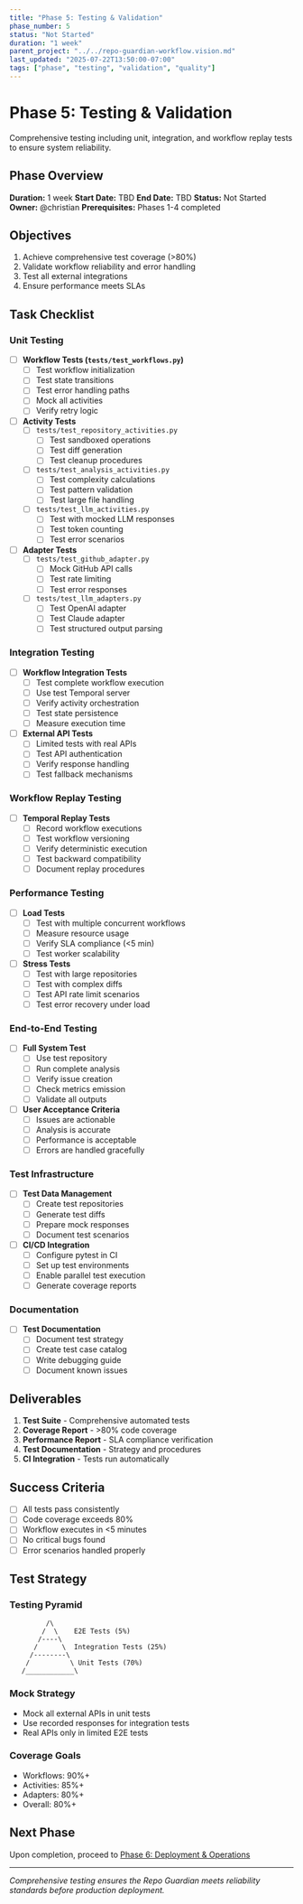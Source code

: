 ```yaml
---
title: "Phase 5: Testing & Validation"
phase_number: 5
status: "Not Started"
duration: "1 week"
parent_project: "../../repo-guardian-workflow.vision.md"
last_updated: "2025-07-22T13:50:00-07:00"
tags: ["phase", "testing", "validation", "quality"]
---
```


# Phase 5: Testing & Validation

Comprehensive testing including unit, integration, and workflow replay tests to ensure system reliability.

## Phase Overview

**Duration:** 1 week
**Start Date:** TBD
**End Date:** TBD
**Status:** Not Started
**Owner:** @christian
**Prerequisites:** Phases 1-4 completed

## Objectives

1. Achieve comprehensive test coverage (>80%)
2. Validate workflow reliability and error handling
3. Test all external integrations
4. Ensure performance meets SLAs

## Task Checklist

### Unit Testing
- [ ] **Workflow Tests (`tests/test_workflows.py`)**
  - [ ] Test workflow initialization
  - [ ] Test state transitions
  - [ ] Test error handling paths
  - [ ] Mock all activities
  - [ ] Verify retry logic

- [ ] **Activity Tests**
  - [ ] `tests/test_repository_activities.py`
    - [ ] Test sandboxed operations
    - [ ] Test diff generation
    - [ ] Test cleanup procedures
  - [ ] `tests/test_analysis_activities.py`
    - [ ] Test complexity calculations
    - [ ] Test pattern validation
    - [ ] Test large file handling
  - [ ] `tests/test_llm_activities.py`
    - [ ] Test with mocked LLM responses
    - [ ] Test token counting
    - [ ] Test error scenarios

- [ ] **Adapter Tests**
  - [ ] `tests/test_github_adapter.py`
    - [ ] Mock GitHub API calls
    - [ ] Test rate limiting
    - [ ] Test error responses
  - [ ] `tests/test_llm_adapters.py`
    - [ ] Test OpenAI adapter
    - [ ] Test Claude adapter
    - [ ] Test structured output parsing

### Integration Testing
- [ ] **Workflow Integration Tests**
  - [ ] Test complete workflow execution
  - [ ] Use test Temporal server
  - [ ] Verify activity orchestration
  - [ ] Test state persistence
  - [ ] Measure execution time

- [ ] **External API Tests**
  - [ ] Limited tests with real APIs
  - [ ] Test API authentication
  - [ ] Verify response handling
  - [ ] Test fallback mechanisms

### Workflow Replay Testing
- [ ] **Temporal Replay Tests**
  - [ ] Record workflow executions
  - [ ] Test workflow versioning
  - [ ] Verify deterministic execution
  - [ ] Test backward compatibility
  - [ ] Document replay procedures

### Performance Testing
- [ ] **Load Tests**
  - [ ] Test with multiple concurrent workflows
  - [ ] Measure resource usage
  - [ ] Verify SLA compliance (<5 min)
  - [ ] Test worker scalability

- [ ] **Stress Tests**
  - [ ] Test with large repositories
  - [ ] Test with complex diffs
  - [ ] Test API rate limit scenarios
  - [ ] Test error recovery under load

### End-to-End Testing
- [ ] **Full System Test**
  - [ ] Use test repository
  - [ ] Run complete analysis
  - [ ] Verify issue creation
  - [ ] Check metrics emission
  - [ ] Validate all outputs

- [ ] **User Acceptance Criteria**
  - [ ] Issues are actionable
  - [ ] Analysis is accurate
  - [ ] Performance is acceptable
  - [ ] Errors are handled gracefully

### Test Infrastructure
- [ ] **Test Data Management**
  - [ ] Create test repositories
  - [ ] Generate test diffs
  - [ ] Prepare mock responses
  - [ ] Document test scenarios

- [ ] **CI/CD Integration**
  - [ ] Configure pytest in CI
  - [ ] Set up test environments
  - [ ] Enable parallel test execution
  - [ ] Generate coverage reports

### Documentation
- [ ] **Test Documentation**
  - [ ] Document test strategy
  - [ ] Create test case catalog
  - [ ] Write debugging guide
  - [ ] Document known issues

## Deliverables

1. **Test Suite** - Comprehensive automated tests
2. **Coverage Report** - >80% code coverage
3. **Performance Report** - SLA compliance verification
4. **Test Documentation** - Strategy and procedures
5. **CI Integration** - Tests run automatically

## Success Criteria

- [ ] All tests pass consistently
- [ ] Code coverage exceeds 80%
- [ ] Workflow executes in <5 minutes
- [ ] No critical bugs found
- [ ] Error scenarios handled properly

## Test Strategy

### Testing Pyramid
```
         /\
        /  \    E2E Tests (5%)
       /----\
      /      \  Integration Tests (25%)
     /--------\
    /          \ Unit Tests (70%)
   /____________\
```

### Mock Strategy
- Mock all external APIs in unit tests
- Use recorded responses for integration tests
- Real APIs only in limited E2E tests

### Coverage Goals
- Workflows: 90%+
- Activities: 85%+
- Adapters: 80%+
- Overall: 80%+

## Next Phase

Upon completion, proceed to [Phase 6: Deployment & Operations](../phase-6-deployment/README.md)

---

*Comprehensive testing ensures the Repo Guardian meets reliability standards before production deployment.*
